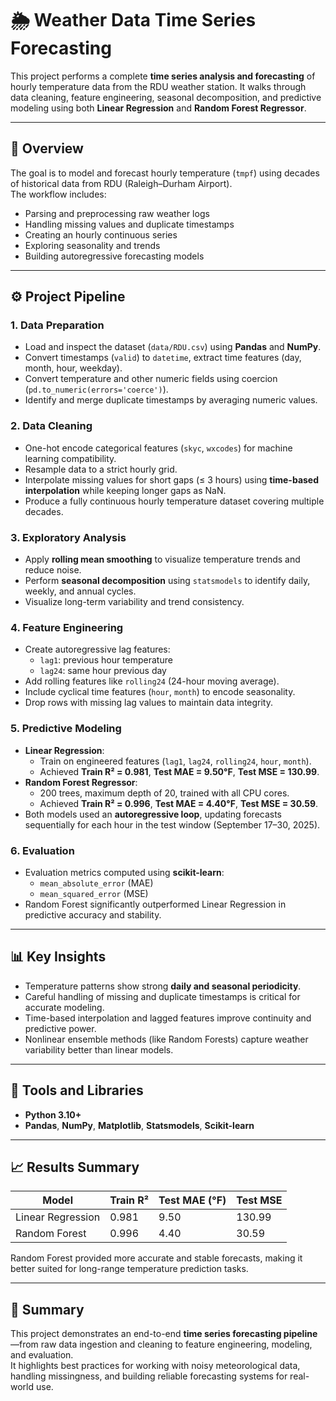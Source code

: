 # 🌦️ Weather Data Time Series Forecasting

This project performs a complete **time series analysis and forecasting** of hourly temperature data from the RDU weather station. It walks through data cleaning, feature engineering, seasonal decomposition, and predictive modeling using both **Linear Regression** and **Random Forest Regressor**.

---

## 📘 Overview
The goal is to model and forecast hourly temperature (`tmpf`) using decades of historical data from RDU (Raleigh–Durham Airport).  
The workflow includes:
- Parsing and preprocessing raw weather logs  
- Handling missing values and duplicate timestamps  
- Creating an hourly continuous series  
- Exploring seasonality and trends  
- Building autoregressive forecasting models  

---

## ⚙️ Project Pipeline

### 1. Data Preparation
- Load and inspect the dataset (`data/RDU.csv`) using **Pandas** and **NumPy**.  
- Convert timestamps (`valid`) to `datetime`, extract time features (day, month, hour, weekday).  
- Convert temperature and other numeric fields using coercion (`pd.to_numeric(errors='coerce')`).  
- Identify and merge duplicate timestamps by averaging numeric values.  

### 2. Data Cleaning
- One-hot encode categorical features (`skyc`, `wxcodes`) for machine learning compatibility.  
- Resample data to a strict hourly grid.  
- Interpolate missing values for short gaps (≤ 3 hours) using **time-based interpolation** while keeping longer gaps as NaN.  
- Produce a fully continuous hourly temperature dataset covering multiple decades.  

### 3. Exploratory Analysis
- Apply **rolling mean smoothing** to visualize temperature trends and reduce noise.  
- Perform **seasonal decomposition** using `statsmodels` to identify daily, weekly, and annual cycles.  
- Visualize long-term variability and trend consistency.  

### 4. Feature Engineering
- Create autoregressive lag features:  
  - `lag1`: previous hour temperature  
  - `lag24`: same hour previous day  
- Add rolling features like `rolling24` (24-hour moving average).  
- Include cyclical time features (`hour`, `month`) to encode seasonality.  
- Drop rows with missing lag values to maintain data integrity.  

### 5. Predictive Modeling
- **Linear Regression**:  
  - Train on engineered features (`lag1`, `lag24`, `rolling24`, `hour`, `month`).  
  - Achieved **Train R² = 0.981**, **Test MAE = 9.50°F**, **Test MSE = 130.99**.  
- **Random Forest Regressor**:  
  - 200 trees, maximum depth of 20, trained with all CPU cores.  
  - Achieved **Train R² = 0.996**, **Test MAE = 4.40°F**, **Test MSE = 30.59**.  
- Both models used an **autoregressive loop**, updating forecasts sequentially for each hour in the test window (September 17–30, 2025).  

### 6. Evaluation
- Evaluation metrics computed using **scikit-learn**:
  - `mean_absolute_error` (MAE)  
  - `mean_squared_error` (MSE)  
- Random Forest significantly outperformed Linear Regression in predictive accuracy and stability.  

---

## 📊 Key Insights
- Temperature patterns show strong **daily and seasonal periodicity**.  
- Careful handling of missing and duplicate timestamps is critical for accurate modeling.  
- Time-based interpolation and lagged features improve continuity and predictive power.  
- Nonlinear ensemble methods (like Random Forests) capture weather variability better than linear models.  

---

## 🧩 Tools and Libraries
- **Python 3.10+**  
- **Pandas**, **NumPy**, **Matplotlib**, **Statsmodels**, **Scikit-learn**  

---

## 📈 Results Summary
| Model | Train R² | Test MAE (°F) | Test MSE |
|--------|-----------|----------------|-----------|
| Linear Regression | 0.981 | 9.50 | 130.99 |
| Random Forest | 0.996 | 4.40 | 30.59 |

Random Forest provided more accurate and stable forecasts, making it better suited for long-range temperature prediction tasks.

---

## 🧠 Summary
This project demonstrates an end-to-end **time series forecasting pipeline**—from raw data ingestion and cleaning to feature engineering, modeling, and evaluation.  
It highlights best practices for working with noisy meteorological data, handling missingness, and building reliable forecasting systems for real-world use.
